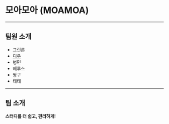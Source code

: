 # 모아모아 (MOAMOA)

---

## 팀원 소개

- 그린론
- [디우](dwoo.md)
- 병민
- 베루스
- 짱구
- 태태

---

## 팀 소개

**스터디를 더 쉽고, 편리하게!**
